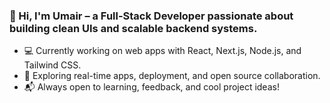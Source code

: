### 👋 Hi, I'm Umair – a Full-Stack Developer passionate about building clean UIs and scalable backend systems. 

- 💻 Currently working on web apps with React, Next.js, Node.js, and Tailwind CSS.
- 🚀 Exploring real-time apps, deployment, and open source collaboration.
- 📬 Always open to learning, feedback, and cool project ideas!
